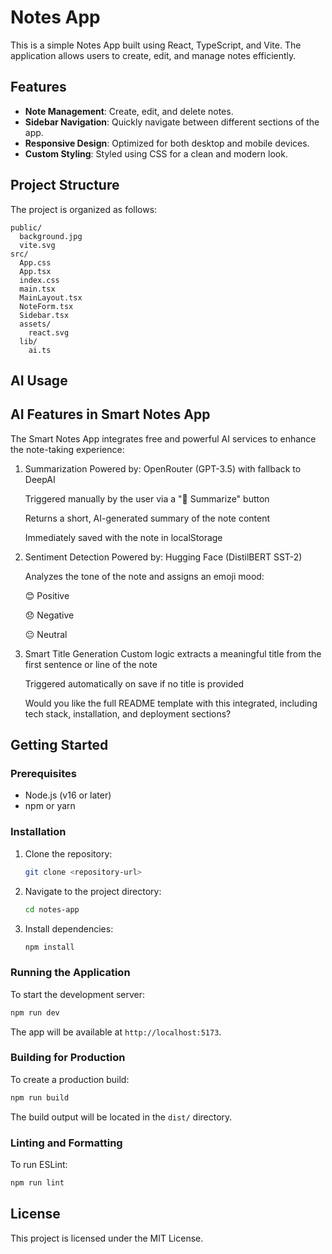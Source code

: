 # Notes App

This is a simple Notes App built using React, TypeScript, and Vite. The application allows users to create, edit, and manage notes efficiently.

## Features

- **Note Management**: Create, edit, and delete notes.
- **Sidebar Navigation**: Quickly navigate between different sections of the app.
- **Responsive Design**: Optimized for both desktop and mobile devices.
- **Custom Styling**: Styled using CSS for a clean and modern look.

## Project Structure

The project is organized as follows:

```
public/
  background.jpg
  vite.svg
src/
  App.css
  App.tsx
  index.css
  main.tsx
  MainLayout.tsx
  NoteForm.tsx
  Sidebar.tsx
  assets/
    react.svg
  lib/
    ai.ts
```

## AI Usage

## AI Features in Smart Notes App
The Smart Notes App integrates free and powerful AI services to enhance the note-taking experience:

1. Summarization
Powered by: OpenRouter (GPT-3.5) with fallback to DeepAI

    Triggered manually by the user via a "🧠 Summarize" button

    Returns a short, AI-generated summary of the note content

    Immediately saved with the note in localStorage

2. Sentiment Detection
Powered by: Hugging Face (DistilBERT SST-2)

    Analyzes the tone of the note and assigns an emoji mood:

    😊 Positive

    😞 Negative

    😐 Neutral

3. Smart Title Generation
Custom logic extracts a meaningful title from the first sentence or line of the note

    Triggered automatically on save if no title is provided

    Would you like the full README template with this integrated, including tech stack, installation, and deployment sections?

## Getting Started

### Prerequisites

- Node.js (v16 or later)
- npm or yarn

### Installation

1. Clone the repository:
   ```bash
   git clone <repository-url>
   ```
2. Navigate to the project directory:
   ```bash
   cd notes-app
   ```
3. Install dependencies:
   ```bash
   npm install
   ```

### Running the Application

To start the development server:
```bash
npm run dev
```

The app will be available at `http://localhost:5173`.

### Building for Production

To create a production build:
```bash
npm run build
```

The build output will be located in the `dist/` directory.

### Linting and Formatting

To run ESLint:
```bash
npm run lint
```

## License

This project is licensed under the MIT License.

